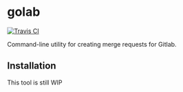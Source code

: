 # golab

[![Travis CI](https://travis-ci.org/dimitrovvlado/golab.svg?branch=master)](https://travis-ci.org/dimitrovvlado/golab)

Command-line utility for creating merge requests for Gitlab.

## Installation

This tool is still WIP
